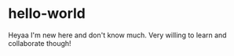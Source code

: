 # hello-world

Heyaa I'm new here and don't know much.
Very willing to learn and collaborate though!
